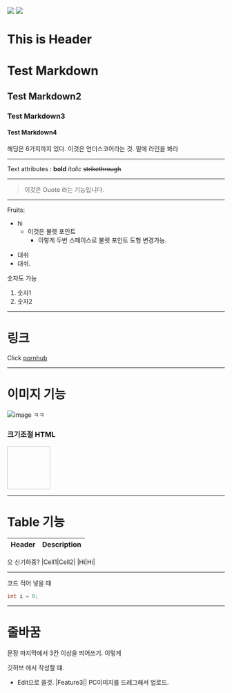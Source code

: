 <a href="razer.com" target="_blank"><img src="https://img.shields.io/badge/RAZER-#00FF00?style-for-the-badge&logo=razer&logoColor=black"/></a>
<img src="https://img.shields.io/badge/razer-#00FF00?style=for-the-badge&logo=RAZER&logoColor=black">


This is Header
==============


# Test Markdown
## Test Markdown2
### Test Markdown3
#### Test Markdown4
헤딩은 6가지까지 있다.
이것은 언더스코어라는 것. 밑에 라인을 봐라
___
Text attributes :
**bold**
*italic*
~~strikethrough~~
___
> 이것은 Ouote 라는 기능입니다.
___
Fruits:
* hi
  * 이것은 불렛 포인트
    * 이렇게 두번 스페이스로 불렛 포인트 도형 변경가능.

- 대쉬
- 대쉬.

숫자도 가능
1. 숫자1
2. 숫자2
___
# 링크
Click [pornhub](pornhub.com)
___
# 이미지 기능
![image ㅋㅋ](https://steamuserimages-a.akamaihd.net/ugc/1690522341905398802/3E1BB499FC8E46925E5C9F2A7F3164882029932F/?imw=5000&imh=5000&ima=fit&impolicy=Letterbox&imcolor=%23000000&letterbox=false)
### 크기조절 HTML
<img width="100" height="100"></img>
___
# Table 기능
|Header|Description| 
|:--|--:|
오 신기하죵?
|Cell1|Cell2|
|Hi|Hi|
___

코드 적어 넣을 때
```java
int i = 0;
```
___
# 줄바꿈
문장 마지막에서 3칸 이상을 띄어쓰기. 이렇게   

깃허브 에서 작성할 떄.
* Edit으로 쓸것.
|Feature3||
PC이미지를 드레그해서 업로드.
